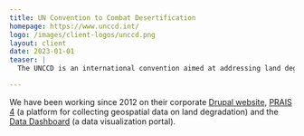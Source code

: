 ```yaml
---
title: UN Convention to Combat Desertification
homepage: https://www.unccd.int/
logo: /images/client-logos/unccd.png
layout: client
date: 2023-01-01
teaser: |
  The UNCCD is an international convention aimed at addressing land degradation and desertification through sustainable land management and ecosystem restoration.

---
```


We have been working since 2012 on their corporate [Drupal website][unccd], [PRAIS 4][prais4] (a platform for collecting geospatial data on land degradation) and the [Data Dashboard][unccd_data_dashboard] (a data visualization portal).

[unccd]: https://www.unccd.int/
[prais4]: https://www.unccd.int/news-stories/stories/prais-4-reporting-platform-live
[unccd_data_dashboard]: https://data.unccd.int
